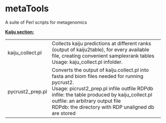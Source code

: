 # metaTools
A suite of Perl scripts for metagenomics

<b><u>Kaiju section:</b></u>

<table>
<tr><td>kaiju_collect.pl</td><td>Collects kaiju predictions at different ranks (output of kaiju2table), for every available file, creating convenient samplexrank tables<br>Usage: kaju_collect.pl infolder.</td></tr>
  
<tr><td>pycrust2_prep.pl</td><td>Converts the output of kaiju.collect.pl into fasta and biom files needed for running pycrust2.<br>
Usage: picrust2_prep.pl infile outfile RDPdb<br>
 infile: the table produced by kaiju_collect.pl<br>
outfile: an arbitrary output file<br>
  RDPdb: the directory with RDP unaligned db are stored<br>
</td></tr>
</table>
